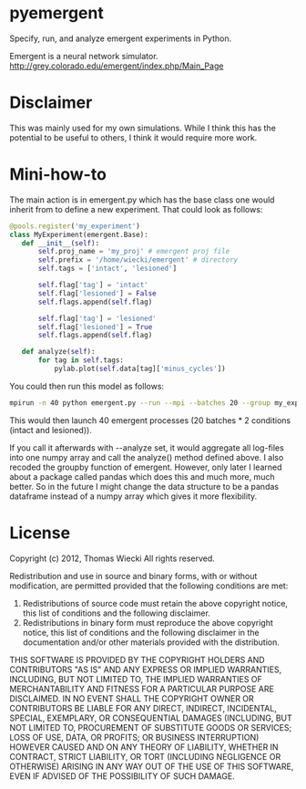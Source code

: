 pyemergent
==========

Specify, run, and analyze emergent experiments in Python.

Emergent is a neural network simulator.
http://grey.colorado.edu/emergent/index.php/Main_Page

Disclaimer
==========

This was mainly used for my own simulations. While I think this has
the potential to be useful to others, I think it would require more
work.

Mini-how-to
===========

The main action is in emergent.py which has the base class one would inherit from to define a new experiment. That could look as follows:

```python
@pools.register('my_experiment')
class MyExperiment(emergent.Base):
   def __init__(self):
       self.proj_name = 'my_proj' # emergent proj file
       self.prefix = '/home/wiecki/emergent' # directory
       self.tags = ['intact', 'lesioned']

       self.flag['tag'] = 'intact'
       self.flag['lesioned'] = False
       self.flags.append(self.flag)

       self.flag['tag'] = 'lesioned'
       self.flag['lesioned'] = True
       self.flags.append(self.flag)

   def analyze(self):
       for tag in self.tags:
           pylab.plot(self.data[tag]['minus_cycles'])
```

You could then run this model as follows:
```bash
mpirun -n 40 python emergent.py --run --mpi --batches 20 --group my_experiment
```
This would then launch 40 emergent processes (20 batches * 2 conditions (intact and lesioned)).

If you call it afterwards with --analyze set, it would aggregate all log-files into one numpy array and call the analyze() method defined above. I also recoded the groupby function of emergent. However, only later I learned about a package called pandas which does this and much more, much better. So in the future I might change the data structure to be a pandas dataframe instead of a numpy array which gives it more flexibility.


License
=======

Copyright (c) 2012, Thomas Wiecki
All rights reserved.

Redistribution and use in source and binary forms, with or without
modification, are permitted provided that the following conditions are met:

1. Redistributions of source code must retain the above copyright notice, this
   list of conditions and the following disclaimer.
2. Redistributions in binary form must reproduce the above copyright notice,
   this list of conditions and the following disclaimer in the documentation
   and/or other materials provided with the distribution.

THIS SOFTWARE IS PROVIDED BY THE COPYRIGHT HOLDERS AND CONTRIBUTORS "AS IS" AND
ANY EXPRESS OR IMPLIED WARRANTIES, INCLUDING, BUT NOT LIMITED TO, THE IMPLIED
WARRANTIES OF MERCHANTABILITY AND FITNESS FOR A PARTICULAR PURPOSE ARE
DISCLAIMED. IN NO EVENT SHALL THE COPYRIGHT OWNER OR CONTRIBUTORS BE LIABLE FOR
ANY DIRECT, INDIRECT, INCIDENTAL, SPECIAL, EXEMPLARY, OR CONSEQUENTIAL DAMAGES
(INCLUDING, BUT NOT LIMITED TO, PROCUREMENT OF SUBSTITUTE GOODS OR SERVICES;
LOSS OF USE, DATA, OR PROFITS; OR BUSINESS INTERRUPTION) HOWEVER CAUSED AND
ON ANY THEORY OF LIABILITY, WHETHER IN CONTRACT, STRICT LIABILITY, OR TORT
(INCLUDING NEGLIGENCE OR OTHERWISE) ARISING IN ANY WAY OUT OF THE USE OF THIS
SOFTWARE, EVEN IF ADVISED OF THE POSSIBILITY OF SUCH DAMAGE.